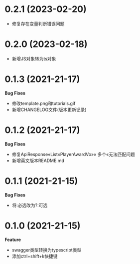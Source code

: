 # 0.2.1 (2023-02-20)
- 修复存在变量判断错误问题

# 0.2.0 (2023-02-18)
- 新增JS对象转为ts对象

# 0.1.3 (2021-21-17)
**Bug Fixes**
- 修改template.png和tutorials.gif
- 新增CHANGELOG文件(版本更新记录)

# 0.1.2 (2021-21-17)
**Bug Fixes**
- 修复ApiResponse«List«PlayerAwardVo»» 多个«无法匹配问题
- 新增英文版本README.md

# 0.1.1  (2021-21-15)
**Bug Fixes**
- 将:必选改为?:可选

# 0.1.0 (2021-21-15)

**Feature**
- swagger类型转换为typescript类型
- 添加ctrl+shift+k快捷键